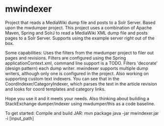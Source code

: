 mwindexer
========

Project that reads a MediaWiki dump file and posts to a Solr Server. Based upon the mwdumper project. This project uses a combination of Apache Maven, Spring and SolrJ to read a MediaWiki XML dump file and posts pages to a Solr Server. Supports using the example server right out of the box. 

Some capabilities:
Uses the filters from the mwdumper project to filer out pages and revisions. Filters are configured using the Spring applicationContext.xml, command line support is a TODO. Filters 'decorate' (design pattern) each dump writer. mwindexer supports multiple dump writers, although only one is configured in the project. Also working on supporting custom text indexers. You can see that in the CoordIndexer/CategoryIndexer, which parses the text in the article revision and looks for coord templates and category links.

Hope you use it and it meets your needs. Also thinking about building a StackExchange dumper/indexer using mwdumper/this as a code baseline.

To get started:
Compile and build JAR: mvn package
java -jar mwindexer.jar -i [input_path]
